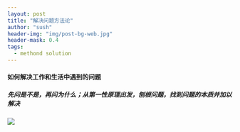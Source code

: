 ```yaml
---
layout: post
title: "解决问题方法论"
author: "sush"
header-img: "img/post-bg-web.jpg"
header-mask: 0.4
tags:
  - methond solution
---
```


#### 如何解决工作和生活中遇到的问题
##### 先问是不是，再问为什么；从第一性原理出发，刨根问题，找到问题的本质并加以解决
<img src="/blog/img/in-post/method_solution.jpg">
